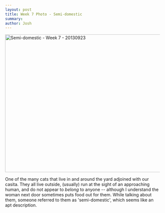 ```yaml
---
layout: post
title: Week 7 Photo - Semi-domestic
summary:
author: Josh
---
```


<a href="http://www.flickr.com/photos/jbranchaud/10008454366/"
title="Semi-domestic - Week 7 - 20130923 by jbranchaud, on Flickr"><img
src="http://farm4.staticflickr.com/3811/10008454366_235b4ac5bc_c.jpg"
width="800" height="450" alt="Semi-domestic - Week 7 - 20130923"></a>

One of the many cats that live in and around the yard adjoined with
our casita. They all live outside, (usually) run at the sight of an
approaching human, and do not appear to *belong* to anyone -- although I
understand the woman next door sometimes puts food out for them.
While talking about them, someone referred to them as 'semi-domestic', which
seems like an apt description.
